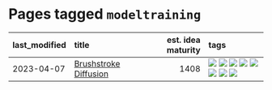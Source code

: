 # Pages tagged `modeltraining`

|last_modified|title|est. idea maturity|tags
|:---|:---|---:|:---|
|2023-04-07|[Brushstroke Diffusion](../brushstroke-diffusion.md)|1408|[![](https://img.shields.io/badge/tag-artisticstyletransfer-3c7f53)](../tags/artisticstyletransfer.md) [![](https://img.shields.io/badge/tag-creativity-22d494)](../tags/creativity.md) [![](https://img.shields.io/badge/tag-deepgenerativemodeling-90446b)](../tags/deepgenerativemodeling.md) [![](https://img.shields.io/badge/tag-experimental-aa21fc)](../tags/experimental.md) [![](https://img.shields.io/badge/tag-image_processing-ea1833)](../tags/image_processing.md) [![](https://img.shields.io/badge/tag-modeltraining-35d2ce)](../tags/modeltraining.md) [![](https://img.shields.io/badge/tag-painting-8e95e2)](../tags/painting.md) [![](https://img.shields.io/badge/tag-wip-77a0)](../tags/wip.md)|